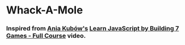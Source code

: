 # Whack-A-Mole
### Inspired from [Ania Kubów's](https://www.youtube.com/channel/UC5DNytAJ6_FISueUfzZCVsw) [Learn JavaScript by Building 7 Games - Full Course](https://www.youtube.com/watch?v=lhNdUVh3qCc) video.
